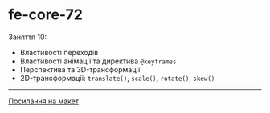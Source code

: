 # fe-core-72

Заняття 10:

- Властивості переходів
- Властивості анімації та директива `@keyframes`
- Перспектива та 3D-трансформації
- 2D-трансформації: `translate()`, `scale()`, `rotate()`, `skew()`

---

[Посилання на макет](https://www.figma.com/file/z6Rb84e4NKxe66QNokOWA8/Barbershop-EN?node-id=1374%3A32)
